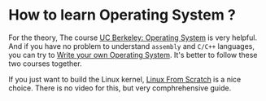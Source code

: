 # How to learn Operating System ?

For the theory, The course [UC Berkeley: Operating System](https://www.youtube.com/watch?v=qcyXohw1H00&list=PL--jIyXjDXf6Q4XA6q8RYnyChYzJ0K0F2) is very helpful. And if you have no problem to understand `assembly` and `C/C++` languages, you can try to [Write your own Operating System](https://www.youtube.com/watch?v=1rnA6wpF0o4&list=PLHh55M_Kq4OApWScZyPl5HhgsTJS9MZ6M). It's better to follow these two courses together. 


If you just want to build the Linux kernel, [Linux From Scratch](http://www.linuxfromscratch.org/) is a nice choice. There is no video for this, but very comphrehensive guide.
